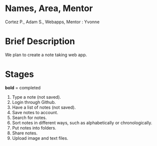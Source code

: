 # Names, Area, Mentor

Cortez P., Adam S., Webapps, Mentor : Yvonne

# Brief Description

We plan to create a note taking web app.

# Stages

**bold** = completed

1. Type a note (not saved).
2. Login through Github.
3. Have a list of notes (not saved).
4. Save notes to account.
5. Search for notes.
6. Sort notes in different ways, such as alphabetically or chronologically.
7. Put notes into folders.
8. Share notes.
9. Upload image and text files.
